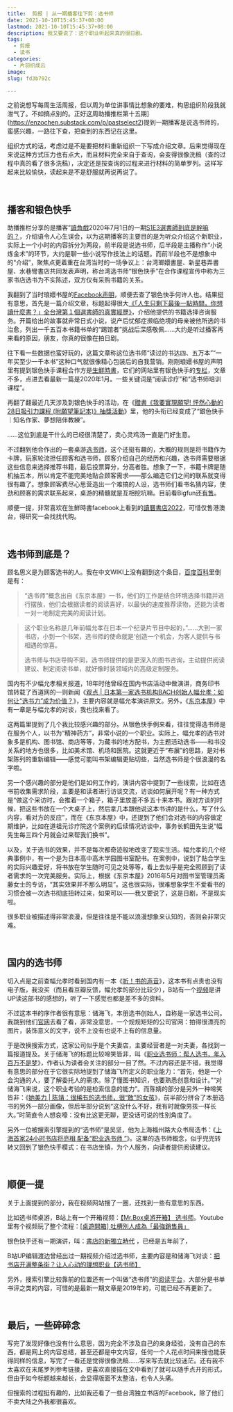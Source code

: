 ```yaml
---
title:  剪报 | 从一期播客往下剪：选书师
date: 2021-10-10T15:45:37+08:00
lastmod: 2021-10-10T15:45:37+08:00
description: 我又要说了：这个职业听起来真的很日剧。
tags:
  - 剪报
  - 读书
categories:
  - 片羽织成云
image: 
slug: fd3b792c

---
```


之前说想写每周生活周报，但以周为单位讲事情比想象的要难，构思组织阶段我就泄气了。不如搞点别的。正好这周助播推栏第十五期](https://enzochen.substack.com/p/pastselect2)提到一期播客是说选书师的，蛮感兴趣，一路往下查，把查到的东西记在这里。

组织方式的话，考虑过是不是要把材料重新组织一下写成介绍文章。后来觉得现在来说这种方式压力也有点大，而且材料完全来自于查询，会变得很像洗稿（查的过程中真的看了很多洗稿），决定还是按查询的过程来进行材料的简单罗列。这样写起来比较愉快，读起来是不是舒服就再说再说了。

​	

## 播客和银色快手

助播推栏分享的是播客”[讀角戲](https://podcasts.apple.com/tw/podcast/讀角戲/id1520018553)2020年7月1日的一期[S1E3選書師到底是幹嘛的？](https://podcasts.apple.com/tw/podcast/s1e3%E9%81%B8%E6%9B%B8%E5%B8%AB%E5%88%B0%E5%BA%95%E6%98%AF%E5%B9%B9%E5%98%9B%E7%9A%84-%E5%B0%8F%E8%AA%AA%E7%85%89%E9%87%91%E8%A1%93-1-%E9%96%8B%E9%A0%AD/id1520018553?i=1000480942507)，介绍语令人心生误会，以为这期播客的主要目的是为听众介绍这个新职业，实际上一个小时的内容拆分为两段，前半段是说选书师，后半段是主播称作“小说炼金术”的环节，大约是聊一些小说写作技法上的话题。而前半段也不是想象中的“介绍”，聚焦点更着重在台湾当时的一场争议上：台湾瑯嬛書屋、新星巷弄書屋、水巷彎書店共同发表声明，称台湾选书师“银色快手”在合作课程宣传中称为三家书店选书为不实陈述，双方仅有采购书籍的关系。

我翻到了当时琅嬛书屋的[Facebook声明](https://www.facebook.com/l.h.bookstore/posts/3108094819244203/)，顺便去查了银色快手何许人也。结果挺有意思，首先是一篇介绍文章，标题起得很大[《「人生只剩下最後一點時間，你想讀什麼書？」全台灣第１個選書師的真實經歷》](https://today.line.me/tw/v2/article/xLQr0e)，介绍他提供的书籍选择咨询服务。开篇给出的故事就非常日式小说，说产后忧郁症濒临绝境的母亲被他所选的书治愈，列出一千五百本书籍书单的“踢馆者”挑战后深感敬佩……大约是听过播客再来看的原因，朋友，你真的很像在拍日剧。

往下看一些数据也蛮好玩的，这篇文章称这位选书师“读过的书达四、五万本”“一年买至少一千本书”这种口气就很像精心包装后的自我营销。刚刚琅嬛书屋的声明里有提到银色快手课程合作方是[生鮮時書](https://newsveg.tw/blog/13646)，它们的网站里有银色快手的[专栏](https://newsveg.tw/blog/category/%e9%8a%80%e8%89%b2%e5%bf%ab%e6%89%8b)，文章不多，点进去看最新一篇是2020年1月。一些关键词是“阅读诊疗”和“选书师培训课程”。

再翻了翻最近几天涉及到银色快手的活动，在《[贈書《我要實現願望! 怦然心動的28日吸引力課程 (附願望筆記本)》抽獎活動](https://www.niusnews.com/event/view/6261/view)》里，他的头衔已经变成了“銀色快手｜知名作家、夢想陪伴教練”。

……这位到底是干什么的已经很清楚了，卖心灵鸡汤一直是门好生意。

不过翻到他合作出的一套桌游[选书师](https://punchboardgame.pixnet.net/blog/post/466863719)，这个还挺有趣的，大概的规则是将书籍作为卡牌，玩家轮流担任顾客和选书师，顾客介绍自己的经历和兴趣，选书师需要根据这些信息来选择推荐书籍，最后投票算分，分高者胜。想象了一下，书籍卡牌是随机抽五本，所以肯定不能完美地贴合顾客需求——那么编造它们之间的联系就变得很有趣了。想象顾客费尽心思营造出一个难搞的人设，选书师们看书名猜内容，使劲和顾客的需求联系起来，桌游的精髓就是互相挖坑嘛。目前看Bigfun还[有售](https://www.bigfungame.tw/book-selector-boardgame)。

顺便一提，非常喜欢在生鮮時書facebook上看到的[讀曆書店2022](https://www.zeczec.com/projects/newsveg2022?r=db0d5bc9e4&fbclid=IwAR2v6uo5nTx4QnyhTl_ZSDxdyJ3nHAaHEHfgz-Uwl4wry2rovbpVDdVkuyE)，可惜仅售港澳台，得研究一会找找代购。

​	

## 选书师到底是？

顾名思义是为顾客选书的人。我在中文WIKI上没有翻到这个条目，[百度百科](https://baike.baidu.com/item/%E9%80%89%E4%B9%A6%E5%B8%88/20789326)里倒是有：

> “选书师”概念出自《东京本屋》一书，他们的工作是结合环境选择书籍并进行摆放，他们会根据读者的阅读喜好，以最快的速度推荐读物，还能为读者一对一地制定完美的阅读计划。

> 这个职业名称是几年前幅允孝在日本一个纪录片节目中起的，”……大到一家书店，小到一个书架，选书师的使命就是‘创造一个机会，为客人提供与书相遇的惊喜。
>
> 选书师与书店导购不同，选书师提供的是更深入的图书咨询，主动提供阅读建议、制定阅读书单，就好像时装领域内的高级定制服务。

国内有不少幅允孝相关报道，18年时他曾经在国内书店活动中做演讲，商务印书馆转载了百道网的一则新闻《[观点 | 日本第一家选书机构BACH创始人幅允孝：如何让“选书力”成为价值？](https://www.cp.com.cn/Content/2018/08-27/1520086290.html)》，主要内容就是幅允孝演讲原文。另外，《[东京本屋](https://book.douban.com/subject/26819477/)》中有一章是与幅允孝的对谈，我也找来看了。

这两篇里提到了几个我比较感兴趣的部分。从银色快手例来看，往往觉得选书师是在服务个人，以书为“精神药方”，非常小说的一个职业。实际上，幅允孝的选书对象多是机构、图书馆、商店等等，为藏书的地方配书，为主题活动选书——和书没关系的地方也很多，比如美术馆、机场和医院。这就更近于“布展”的思路，是对书架陈列的重新编辑——感觉可能叫书架编辑更贴切些，当然选书师是个很浪漫的名字啦。

另一个感兴趣的部分是他们是如何工作的，演讲内容中提到了一些线索，比如在选书前收集需求阶段，主要是和读者进行访谈交流，访谈如何展开呢？有一种方式是“做这个采访时，会推着一个箱子，箱子里放差不多五十来本书。跟对方谈的时候，把这些书放在一个大桌子上，然后拿几本跟他说这本书讲的是什么，写了什么内容，看对方的反应”，而在《东京本屋》中，还提到了他们会对选书的内容做定期维护，比如在道祖元诊疗院这个案例的后续情况访谈中，事务长鹤田先生说“幅先生每三四个月就会过来帮我们换书”。

以及，关于选书的效果，并不是每次都奇迹般地改变了现实生活。幅允孝的几个经典事例中，有一个是为日本高中高木学园图书室配书。在案例中，说到了贴合学生的实际兴趣爱好，将书放在学生随时可见之处等等，看上去似乎是完全照顾到了读者需求的一次完美服务。实际上，根据《东京本屋》2016年5月对图书室管理员斋藤女士的专访，“其实效果并不那么明显”。这也很实际，很难想象学生不爱看书的习惯会被一次选书彻底扭转过来，如果可以——我又要说了，这是日剧，不是现实啦。

很多职业被描述得非常浪漫，但是往往是不能以浪漫想象来认知的，否则会非常灾难。

​	

## 国内的选书师

切入点是之前查幅允孝时看到国内有一本《[听！书的声音](https://book.douban.com/subject/35383708/)》，这本书有点贵也没有电子版，我没买（而且看豆瓣反馈，幅允孝的部分比较少），B站有一个[视频](https://www.bilibili.com/video/BV1cw411R7pU?from=search&seid=6756209334168387137)是讲UP读这部书的感想的，听了一下感觉也都是差不多的资料。

不过这本书的序作者很有意思：储海飞，本册选书创始人，自称是一家选书公司。我跳到他们[官网](https://bence-books.com/)去看了看，非常没意思，一个规规矩矩的公司官网：拍得很漂亮的图片，装饰意义的文字，说不上没有也说不上有的信息量。

于是改换搜索方式，这家公司似乎是个夫妻店，主要经营者是一对夫妻，各找到一篇报道提及。关于储海飞的标题比较啼笑皆非，叫《[职业选书师：帮人选书，年入百万不是梦](https://www.163.com/dy/article/FH9QU0F3051285EO.html)》，作者认为读者会关注的部分一目了然。不过内容还是不错，我觉得有意思的部分在于它很实际地提到了储海飞所定义的职业能力：“首先，他是一个会沟通的人，要了解委托人的需求。除了懂图书知识，也要熟悉创意和设计。”“对储海飞来说，这个职业考验的是检索信息的能力”。而陈婧的部分是另外一种啼笑皆非：《[她美力 | 陈靖：很稀有的选书师，很“敢”的女孩](https://zhuanlan.zhihu.com/p/382504723)》，前半部分拼合了本册选书的另外一部分画像，但后半部分说到“这没什么不好，我有时就像男孩一样长大。”时简直令人想哀嚎：没有比这更无聊，更没话可说的性别角度了。

另外一位被搜索引擎提到的“选书师”是吴坚，他为上海福州路大众书局选书：《[上海首家24小时书店将亮相 配备“职业选书师 ”](http://culture.ifeng.com/whrd/detail_2012_03/10/13102708_0.shtml)》。这里的选书师概念，似乎兜兜转转又回到了银色快手模式：在书店坐镇，为个人服务，向读者提供阅读建议。

​	

## 顺便一提

关于上面提到的部分，我在视频网站搜了一圈，还找到一些有意思的东西。

比如选书师桌游，B站上有一个开箱视频：[【Mr.Box桌游开箱】 选书师](https://www.bilibili.com/video/BV174411U7rf?from=search&seid=8817590860186084675&spm_id_from=333.337.0.0)。Youtube里有个视频玩了整个流程：[[桌遊開箱] 吐槽別人成為「最強銷售員」](https://www.youtube.com/watch?v=8peAGSfcToc)

银色快手还有一期演讲，叫：[書店的新獨立時代](https://www.youtube.com/watch?v=dXEaDNOtKWE) ，已经是五年前了，

B站UP编辑渡边曾经出过一期视频介绍过选书师，主要内容是和储海飞对谈：[把书店开满整条街？让人心动的理想职业【选书师】](https://www.bilibili.com/video/BV1jA411q7kh?from=search&seid=8817590860186084675&spm_id_from=333.337.0.0)

另外，搜索引擎比较靠前的位置还有一个叫做“选书师”的[阅读平台](https://readirector.com/)，大部分是书单书评之类的内容，可惜的是最新一期文章是2019年的，可能已经不再更新了。

​	

## 最后，一些碎碎念

写完了发现好像也没有什么意思，因为完全不涉及自己的亲身经验，没有自己的东西，都是网上的内容总结，甚至还都是中文内容，任何一个人花点时间来搜也能获得同样的信息，写完了一看还是觉得很像洗稿……写来写去就比较迷茫。还有我不太喜欢在末尾罗列参考链接，更喜欢直接插在文中看到了就可以随手点开的形式，但由于如今标题越来越长，会显得版面不太整洁，也令人头痛。

但搜索的过程挺有趣的，比如我还看了一些台湾独立书店的Facebook，除了他们不卖大陆之外我都很喜欢。

​	



